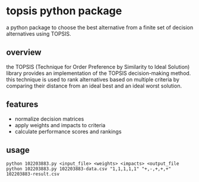 # topsis python package
a python package to choose the best alternative from a finite set of decision alternatives using TOPSIS.

## overview
the TOPSIS (Technique for Order Preference by Similarity to Ideal Solution) library provides an implementation of the TOPSIS decision-making method. this technique is used to rank alternatives based on multiple criteria by comparing their distance from an ideal best and an ideal worst solution.

## features
<ul>
  <li>normalize decision matrices</li>
  <li>apply weights and impacts to criteria</li>
  <li>calculate performance scores and rankings</li>
</ul>

## usage
```python 102203883.py <input_file> <weights> <impacts> <output_file```
```python 102203883.py 102203883-data.csv "1,1,1,1,1" "+,-,+,+,+" 102203883-result.csv```